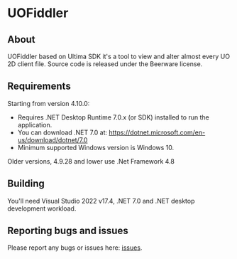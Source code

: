 # UOFiddler

## About

UOFiddler based on Ultima SDK it's a tool to view and alter almost every UO 2D client file. Source code is released under the Beerware license.

## Requirements

Starting from version 4.10.0:

- Requires .NET Desktop Runtime 7.0.x (or SDK) installed to run the application.
- You can download .NET 7.0 at: <https://dotnet.microsoft.com/en-us/download/dotnet/7.0>
- Minimum supported Windows version is Windows 10.

Older versions, 4.9.28 and lower use .Net Framework 4.8

## Building

You'll need Visual Studio 2022 v17.4, .NET 7.0 and .NET desktop development workload.

## Reporting bugs and issues

Please report any bugs or issues here: [issues](https://github.com/polserver/UOFiddler/issues).
